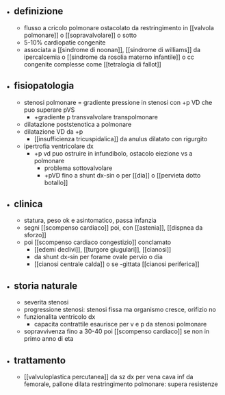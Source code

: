 - ## definizione
	- flusso a cricolo polmonare ostacolato da restringimento in [[valvola polmonare]] o [[sopravalvolare]] o sotto
	- 5-10% cardiopatie congenite
	- associata a [[sindrome di noonan]], [[sindrome di williams]] da ipercalcemia o [[sindrome da rosolia materno infantile]] o cc congenite complesse come [[tetralogia di fallot]]
- ## fisiopatologia
	- stenosi polmonare = gradiente pressione in stenosi con +p VD che puo superare pVS
		- +gradiente p transvalvolare transpolmonare
	- dilatazione poststenotica a polmonare
	- dilatazione VD da +p
		- [[insufficienza tricuspidalica]] da anulus dilatato con rigurgito
	- ipertrofia ventricolare dx
		- +p vd puo ostruire in infundibolo, ostacolo eiezione vs a polmonare
			- problema sottovalvolare
			- +pVD fino a shunt dx-sin o per [[dia]] o [[pervieta dotto botallo]]
- ## clinica
	- statura, peso ok e asintomatico, passa infanzia
	- segni [[scompenso cardiaco]] poi, con [[astenia]], [[dispnea da sforzo]]
	- poi [[scompenso cardiaco congestizio]] conclamato
		- [[edemi declivi]], [[turgore giugulari]], [[cianosi]]
		- da shunt dx-sin per forame ovale pervio o dia
		- [[cianosi centrale calda]] o se -gittata [[cianosi periferica]]
- ## storia naturale
	- severita stenosi
	- progressione stenosi: stenosi fissa ma organismo cresce, orifizio no
	- funzionalita ventricolo dx
		- capacita contrattile esaurisce per v e p da stenosi polmonare
	- sopravvivenza fino a 30-40 poi [[scompenso cardiaco]] se non in primo anno di eta
- ## trattamento
	- [[valvuloplastica percutanea]] da sz dx per vena cava inf da femorale, pallone dilata restringimento polmonare: supera resistenze